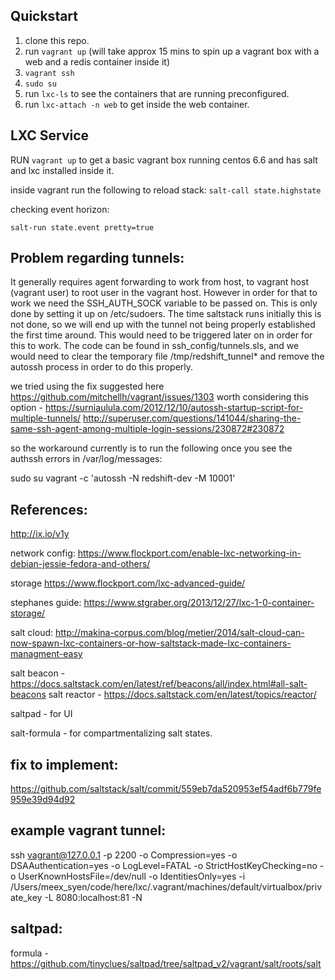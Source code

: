 Quickstart
----------

1. clone this repo.
2. run `vagrant up` (will take approx 15 mins to spin up a vagrant box with a web and a redis container inside it)
3. `vagrant ssh`
4. `sudo su`
5. run `lxc-ls` to see the containers that are running preconfigured.
6. run `lxc-attach -n web` to get inside the web container.

LXC Service
-----------

RUN `vagrant up` to get a basic vagrant box running centos 6.6 and has salt and lxc installed inside it.

inside vagrant run the following to reload stack:
`salt-call state.highstate`

checking event horizon:

`salt-run state.event pretty=true`


Problem regarding tunnels:
--------------------------

It generally requires agent forwarding to work from host, to vagrant host (vagrant user) to root user in the vagrant host. However in order for that to work we need the SSH_AUTH_SOCK variable to be passed on. This is only done by setting it up on /etc/sudoers. The time saltstack runs initially this is not done, so we will end up with the tunnel not being properly established the first time around. This would need to be triggered later on in order for this to work. The code can be found in ssh_config/tunnels.sls, and we would need to clear the temporary file /tmp/redshift_tunnel* and remove the autossh process in order to do this properly.

we tried using the fix suggested here https://github.com/mitchellh/vagrant/issues/1303
worth considering this option - https://surniaulula.com/2012/12/10/autossh-startup-script-for-multiple-tunnels/
http://superuser.com/questions/141044/sharing-the-same-ssh-agent-among-multiple-login-sessions/230872#230872

so the workaround currently is to run the following once you see the authssh errors in /var/log/messages:

sudo su vagrant -c 'autossh -N redshift-dev -M 10001'


References:
-----------

http://ix.io/v1y

network config: https://www.flockport.com/enable-lxc-networking-in-debian-jessie-fedora-and-others/

storage https://www.flockport.com/lxc-advanced-guide/

stephanes guide: https://www.stgraber.org/2013/12/27/lxc-1-0-container-storage/

salt cloud: http://makina-corpus.com/blog/metier/2014/salt-cloud-can-now-spawn-lxc-containers-or-how-saltstack-made-lxc-containers-managment-easy

salt beacon - https://docs.saltstack.com/en/latest/ref/beacons/all/index.html#all-salt-beacons
salt reactor - https://docs.saltstack.com/en/latest/topics/reactor/

saltpad - for UI

salt-formula - for compartmentalizing salt states.


fix to implement:
-----------------
https://github.com/saltstack/salt/commit/559eb7da520953ef54adf6b779fe959e39d94d92

example vagrant tunnel:
-----------------------
 ssh vagrant@127.0.0.1 -p 2200 -o Compression=yes -o DSAAuthentication=yes -o LogLevel=FATAL -o StrictHostKeyChecking=no -o UserKnownHostsFile=/dev/null -o IdentitiesOnly=yes -i /Users/meex_syen/code/here/lxc/.vagrant/machines/default/virtualbox/private_key -L 8080:localhost:81 -N

saltpad:
--------
formula - https://github.com/tinyclues/saltpad/tree/saltpad_v2/vagrant/salt/roots/salt

